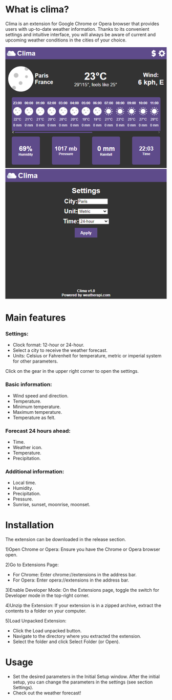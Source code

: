 # What is clima?

Clima is an extension for Google Chrome or Opera browser that provides users with up-to-date weather information. Thanks to its convenient settings and intuitive interface, you will always be aware of current and upcoming weather conditions in the cities of your choice.

![Main](img/Screenshots/Main.png)![Settings](img/Screenshots/Settings.png)
# Main features

### Settings:

- Clock format: 12-hour or 24-hour.
- Select a city to receive the weather forecast.
- Units: Celsius or Fahrenheit for temperature, metric or imperial system for other parameters.

Click on the gear in the upper right corner to open the settings.

### Basic information:

- Wind speed and direction.
- Temperature.
- Minimum temperature.
- Maximum temperature.
- Temperature as felt.

### Forecast 24 hours ahead:

- Time.
- Weather icon.
- Temperature.
- Precipitation.

### Additional information:

- Local time.
- Humidity.
- Precipitation.
- Pressure.
- Sunrise, sunset, moonrise, moonset.

# Installation

The extension can be downloaded in the release section.

1)Open Chrome or Opera: Ensure you have the Chrome or Opera browser open.

2)Go to Extensions Page:
- For Chrome: Enter chrome://extensions in the address bar.
- For Opera: Enter opera://extensions in the address bar.

3)Enable Developer Mode: On the Extensions page, toggle the switch for Developer mode in the top-right corner.

4)Unzip the Extension: If your extension is in a zipped archive, extract the contents to a folder on your computer.

5)Load Unpacked Extension:
- Click the Load unpacked button.
- Navigate to the directory where you extracted the extension.
- Select the folder and click Select Folder (or Open).

# Usage
- Set the desired parameters in the Initial Setup window. After the initial setup, you can change the parameters in the settings (see section Settings).
- Check out the weather forecast!
